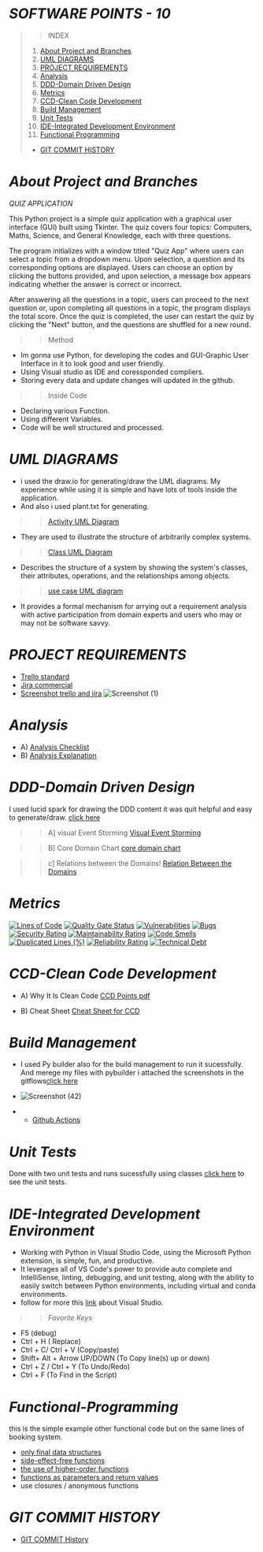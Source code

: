 # *SOFTWARE POINTS - 10*
>>INDEX
>1. [About Project and Branches](#about-project-and-branches)
>2. [UML DIAGRAMS](#uml-diagrams)
>3. [PROJECT REQUIREMENTS](#project-requirements)
>4. [Analysis](#analysis)
>5. [DDD-Domain Driven Design](#ddd-domain-driven-design)
>6. [Metrics](#metrics)
>7. [CCD-Clean Code Development](#ccd-clean-code-development)
>8. [Build Management](#build-management)
>9. [Unit Tests](#unit-tests)
>10. [IDE-Integrated Development Environment](#ide-integrated-development-environment)
>11. [Functional Programming](#functional-programming)
>+ [GIT COMMIT HISTORY](#git-commit-history)






# *About Project and Branches*
  *QUIZ APPLICATION*
  
This Python project is a simple quiz application with a graphical user interface (GUI) built using Tkinter. The quiz covers four topics: Computers, Maths, Science, and General Knowledge, each with three questions. 

The program initializes with a window titled "Quiz App" where users can select a topic from a dropdown menu. Upon selection, a question and its corresponding options are displayed. Users can choose an option by clicking the buttons provided, and upon selection, a message box appears indicating whether the answer is correct or incorrect.

After answering all the questions in a topic, users can proceed to the next question or, upon completing all questions in a topic, the program displays the total score. Once the quiz is completed, the user can restart the quiz by clicking the "Next" button, and the questions are shuffled for a new round.

>> Method 
+ Im gonna use Python, for developing the codes and GUI-Graphic User Interface in it to look good and user friendly.
+ Using Visual studio as IDE and coressponded compliers.
+ Storing every data and update changes will updated in the github.
>> Inside Code
+ Declaring various Function.
+ Using different Variables.
+ Code will be well structured and processed.



# *UML DIAGRAMS*
  + i used the draw.io for generating/draw the UML diagrams. My experience while using it is simple and have lots of tools inside the application.
  + And also i used plant.txt for generating.

>>[Activity UML Diagram](https://github.com/astaade/pet_project/blob/main/UML/Activity%20Diaghram%20(Updated).png)
+ They are used to illustrate the structure of arbitrarily complex systems.

>>[Class UML Diagram](https://github.com/astaade/pet_project/blob/main/UML/Class.png)
+ Describes the structure of a system by showing the system's classes, their attributes, operations, and the relationships among objects.

>>[use case UML diagram](https://github.com/astaade/pet_project/blob/main/UML/uml%20use%20case.jpg)
+ It provides a formal mechanism for arrying out a requirement analysis with active participation from domain experts and users who may or may not be software savvy.


# *PROJECT REQUIREMENTS*
   + [Trello standard](https://trello.com/b/vtwYry4O/my-trello-board)
   + [Jira commercial](https://playgroundbooking.atlassian.net/jira/software/projects/OPB/boards/1)
   + [Screenshot trello and jira](https://github.com/sunny-102000/Playground-Booking-System/tree/main/Project%20requirements)
![Screenshot (1)](https://github.com/astaade/pet_project/assets/149475536/30bfeffe-271c-4460-946e-3190191c7990)





# *Analysis*
  + A) [Analysis Checklist](https://github.com/astaade/pet_project/blob/main/ANALYSIS/ANALYSIS%20CHECKLIST.pdf)
  + B) [Analysis Explanation](https://github.com/sunny-102000/Playground-Booking-System/blob/main/Analysis/Analysis.pdf)

# *DDD-Domain Driven Design*
 I used lucid spark for drawing the DDD content it was quit helpful and easy to generate/draw. [click here](https://lucid.app/lucidspark/e011e027-ff44-4045-8276-65f4a47ae37e/edit?invitationId=inv_7eb87a6e-b611-4c50-9632-16a72d476e28&page=0_0#)
 
>> A] visual Event Storming
[Visual Event Storming](https://github.com/sunny-102000/Playground-Booking-System/blob/main/DDD/storm%20event.jpg)

>> B] Core Domain Chart
[core domain chart](https://github.com/sunny-102000/Playground-Booking-System/blob/main/DDD/core%20domain%20chart.jpeg)

>> c] Relations between the Domains!
[Relation Between the Domains](https://github.com/sunny-102000/Playground-Booking-System/blob/main/DDD/relation%20between%20domains.jpeg)



# *Metrics*
[![Lines of Code](https://sonarcloud.io/api/project_badges/measure?project=sunny-102000_SECRET-CODES&metric=ncloc)](https://sonarcloud.io/summary/new_code?id=sunny-102000_SECRET-CODES)
[![Quality Gate Status](https://sonarcloud.io/api/project_badges/measure?project=sunny-102000_SECRET-CODES&metric=alert_status)](https://sonarcloud.io/summary/new_code?id=sunny-102000_SECRET-CODES)
[![Vulnerabilities](https://sonarcloud.io/api/project_badges/measure?project=sunny-102000_SECRET-CODES&metric=vulnerabilities)](https://sonarcloud.io/summary/new_code?id=sunny-102000_SECRET-CODES)
[![Bugs](https://sonarcloud.io/api/project_badges/measure?project=sunny-102000_SECRET-CODES&metric=bugs)](https://sonarcloud.io/summary/new_code?id=sunny-102000_SECRET-CODES)
[![Security Rating](https://sonarcloud.io/api/project_badges/measure?project=sunny-102000_SECRET-CODES&metric=security_rating)](https://sonarcloud.io/summary/new_code?id=sunny-102000_SECRET-CODES)
[![Maintainability Rating](https://sonarcloud.io/api/project_badges/measure?project=sunny-102000_SECRET-CODES&metric=sqale_rating)](https://sonarcloud.io/summary/new_code?id=sunny-102000_SECRET-CODES)
[![Code Smells](https://sonarcloud.io/api/project_badges/measure?project=sunny-102000_SECRET-CODES&metric=code_smells)](https://sonarcloud.io/summary/new_code?id=sunny-102000_SECRET-CODES)
[![Duplicated Lines (%)](https://sonarcloud.io/api/project_badges/measure?project=sunny-102000_SECRET-CODES&metric=duplicated_lines_density)](https://sonarcloud.io/summary/new_code?id=sunny-102000_SECRET-CODES)
[![Reliability Rating](https://sonarcloud.io/api/project_badges/measure?project=sunny-102000_SECRET-CODES&metric=reliability_rating)](https://sonarcloud.io/summary/new_code?id=sunny-102000_SECRET-CODES)
[![Technical Debt](https://sonarcloud.io/api/project_badges/measure?project=sunny-102000_SECRET-CODES&metric=sqale_index)](https://sonarcloud.io/summary/new_code?id=sunny-102000_SECRET-CODES)


# *CCD-Clean Code Development*
  + A) Why It Is Clean Code
        [CCD Points pdf](https://github.com/astaade/pet_project/blob/main/Clean%20Code%20Development/Clean%20Code%20Development%20(CCD)%20cheat%20sheet.pdf)
    
  + B) Cheat Sheet [Cheat Sheet for CCD](https://github.com/astaade/pet_project/blob/main/Clean%20Code%20Development/CCD%20Cheat%20Sheet.pdf)

# *Build Management*

+ I used Py builder also for the build management to run it sucessfully. And merege my files with pybuilder i attached the screenshots in the gitflows[click here](https://github.com/sunny-102000/Playground-Booking-System/tree/main/.github/workflows)

+ ![Screenshot (42)](https://github.com/sunny-102000/Playground-Booking-System/assets/63388965/1960a9e8-beb0-4baf-9737-e3b0d529cf19)
+ 
  + [Github Actions](https://github.com/sunny-102000/Playground-Booking-System/tree/main/.github/workflows)

# *Unit Tests*


Done with two unit tests and runs sucessfully using classes [click here](https://github.com/sunny-102000/Playground-Booking-System/tree/main/Unit%20Tests) to see the unit tests. 


# *IDE-Integrated Development Environment*

   + Working with Python in Visual Studio Code, using the Microsoft Python extension, is simple, fun, and productive. 
   + It leverages all of VS Code's power to provide auto complete and IntelliSense, linting, debugging, and unit testing, along with the ability to easily switch between Python environments, including virtual and conda environments.
   + follow for more this [link](https://code.visualstudio.com/docs/languages/python) about Visual Studio.
   >> *Favorite Keys*
   + F5 (debug)
   + Ctrl + H ( Replace)
   +  Ctrl + C/ Ctrl + V (Copy/paste)
   + Shift+ Alt + Arrow UP/DOWN (To Copy line(s) up or down)
   + Ctrl + Z / Ctrl + Y (To Undo/Redo)
   +  Ctrl + F  (To Find in the Script)

# *Functional-Programming*
 this is the simple example other functional code but on the same lines of booking system. 
  + [only final data structures](https://github.com/sunny-102000/Playground-Booking-System/blob/9584ca564c3096186038f123d6bd2dca57a9c55a/Functional%20Programming/fp.py#L1-L7)
  + [side-effect-free functions](https://github.com/sunny-102000/Playground-Booking-System/blob/9584ca564c3096186038f123d6bd2dca57a9c55a/Functional%20Programming/fp.py#L8-L16)
  + [the use of higher-order functions](https://github.com/sunny-102000/Playground-Booking-System/blob/64ce624783a7e4a0b435f55d8278915734d9ab9f/Functional%20Programming/fp.py#L24-L35)
  + [functions as parameters and return values](https://github.com/sunny-102000/Playground-Booking-System/blob/416daaa79fbebe78880e799988fbab23b1a2c171/Functional%20Programming/fp.py#L42-L47)
  + use closures / anonymous functions
 

# *GIT COMMIT HISTORY*
   + [GIT COMMIT History](https://github.com/astaade/pet_project/commits/main/README.md)
